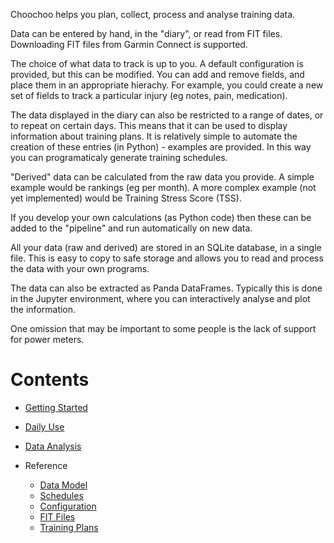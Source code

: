 
Choochoo helps you plan, collect, process and analyse training data.

Data can be entered by hand, in the "diary", or read from FIT files.
Downloading FIT files from Garmin Connect is supported.

The choice of what data to track is up to you.  A default
configuration is provided, but this can be modified.  You can add and
remove fields, and place them in an appropriate hierachy.  For
example, you could create a new set of fields to track a particular
injury (eg notes, pain, medication).

The data displayed in the diary can also be restricted to a range of
dates, or to repeat on certain days.  This means that it can be used
to display information about training plans.  It is relatively simple
to automate the creation of these entries (in Python) - examples are
provided.  In this way you can programaticaly generate training
schedules.

"Derived" data can be calculated from the raw data you provide.  A
simple example would be rankings (eg per month).  A more complex
example (not yet implemented) would be Training Stress Score (TSS).

If you develop your own calculations (as Python code) then these can
be added to the "pipeline" and run automatically on new data.

All your data (raw and derived) are stored in an SQLite database, in a
single file.  This is easy to copy to safe storage and allows you to
read and process the data with your own programs.

The data can also be extracted as Panda DataFrames.  Typically this is
done in the Jupyter environment, where you can interactively analyse
and plot the information.

One omission that may be important to some people is the lack of
support for power meters.

# Contents

* [Getting Started](getting-started)
* [Daily Use](daily-use)
* [Data Analysis](data-analysis)

* Reference
  * [Data Model](data-model)
  * [Schedules](schedules)
  * [Configuration](configuration)
  * [FIT Files](fit-files)
  * [Training Plans](training-plans)


